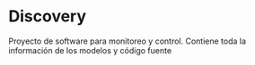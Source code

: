 Discovery
=========

Proyecto de software para monitoreo y control. Contiene toda la información de los modelos y código fuente
